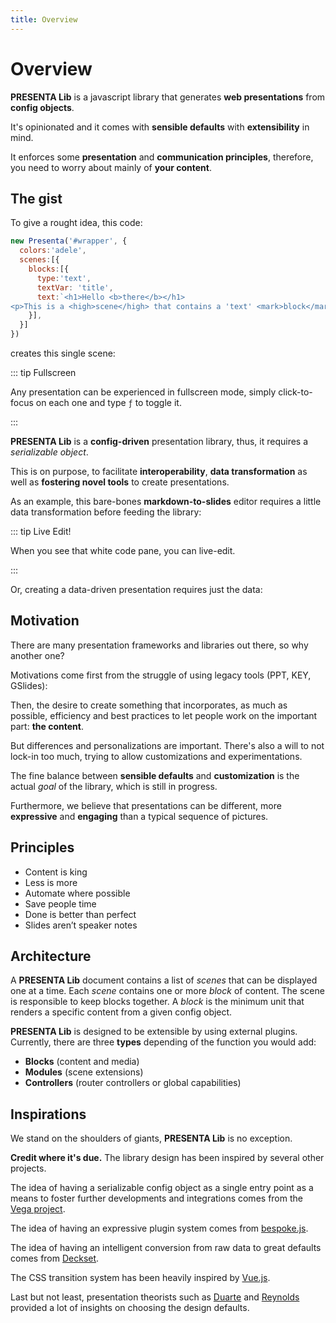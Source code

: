 ```yaml
---
title: Overview
---
```


# Overview

**PRESENTA Lib** is a javascript library that generates **web presentations** from **config objects**.

It's opinionated and it comes with **sensible defaults** with **extensibility** in mind.

It enforces some **presentation** and **communication principles**, therefore, you need to worry about mainly of **your content**.



## The gist

To give a rought idea, this code:

```js
new Presenta('#wrapper', {
  colors:'adele',
  scenes:[{
    blocks:[{
      type:'text',
      textVar: 'title',
      text:`<h1>Hello <b>there</b></h1>
<p>This is a <high>scene</high> that contains a 'text' <mark>block</mark>...</p>`
    }],
  }]
})
```

creates this single scene:

<pDemoGist />

::: tip Fullscreen

Any presentation can be experienced in fullscreen mode, simply click-to-focus on each one and type `ƒ` to toggle it.

:::



**PRESENTA Lib** is a **config-driven** presentation library, thus, it requires a *serializable object*.

This is on purpose, to facilitate **interoperability**, **data transformation** as well as **fostering novel tools** to create presentations.

As an example, this bare-bones **markdown-to-slides** editor requires a little data transformation before feeding the library:

<pEditMarkdown />

::: tip Live Edit!

When you see that white code pane, you can live-edit.

:::

Or, creating a data-driven presentation requires just the data:

<pDemoInstagram />



## Motivation

There are many presentation frameworks and libraries out there, so why another one?

Motivations come first from the struggle of using legacy tools (PPT, KEY, GSlides):

<pDemoScream />

Then, the desire to create something that incorporates, as much as possible, efficiency and best practices to let people work on the important part: **the content**.

But differences and personalizations are important. There's also a will to not lock-in too much, trying to allow customizations and experimentations.

The fine balance between **sensible defaults** and **customization** is the actual *goal* of the library, which is still in progress.

Furthermore, we believe that presentations can be different, more **expressive** and **engaging** than a typical sequence of pictures.

## Principles

- Content is king
- Less is more
- Automate where possible
- Save people time
- Done is better than perfect
- Slides aren’t speaker notes

<pDemoPrinciples />

## Architecture

A **PRESENTA Lib** document contains a list of *scenes* that can be displayed one at a time. Each *scene* contains one or more *block* of content. The scene is responsible to keep blocks together. A *block* is the minimum unit that renders a specific content from  a given config object.



**PRESENTA Lib** is designed to be extensible by using external plugins. Currently, there are three **types** depending of the function you would add:

- **Blocks** (content and media)
- **Modules** (scene extensions)
- **Controllers** (router controllers or global capabilities)



## Inspirations

We stand on the shoulders of giants, **PRESENTA Lib** is no exception.

**Credit where it's due.** The library design has been inspired by several other projects.

The idea of having a serializable config object as a single entry point as a means to foster further developments and integrations comes from the [Vega project](https://vega.github.io/).

The idea of having an expressive plugin system comes from [bespoke.js](https://github.com/bespokejs/bespoke).

The idea of having an intelligent conversion from raw data to great defaults comes from [Deckset](https://www.deckset.com/).

The CSS transition system has been heavily inspired by [Vue.js](https://vuejs.org/).

Last but not least, presentation theorists such as [Duarte](https://www.duarte.com/) and [Reynolds](https://www.presentationzen.com/) provided a lot of insights on choosing the design defaults.